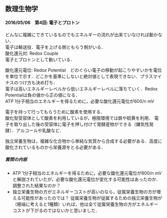 ## 数理生物学

#### 2016/05/06　第4回: 電子とプロトン  
どんなに複雑にできているものでもエネルギーの流れが出来ていなければ動かない．  
電子は輸送役．電子を上げる側ともらう側がいる．  
酸化還元対: Redox Couple  
電子とプロトンとして動いている．  

酸化還元電位: Redox Potential　どのぐらい電子の移動が起こりやすいかを電位を単位で示す．どこかを基準にしないと絶対値として表現できない．プラスマイナスのつけ方も決め打ち．  
電子は高いエネルギーレベルから低いエネルギーレベルに落ちていく．Redox Potentialは負の値から正の値になる．  
ATP 1分子相当のエネルギーを得るために，必要な酸化還元電位が600/n mV

電子を持って行ってもらうために酸素を使用する．  
酸化型受容体として酸素を利用しているが，極限環境では鉄や硫黄を利用．
電子を取り出した後の受容体に電子を押し付けて発酵産物ができる（嫌気性発酵）．アルコールや乳酸など．  

独立栄養生物は，複雑な化合物から単純な気質から合成する必要がある．高度に酸化されているものから栄養源をとる必要がある．  


##### 質問の内容  
- ATP 1分子相当のエネルギーを得るために，必要な酸化還元電位が600/n mVと解説されていたが，必要な酸化還元電位が変化する可能性はあったのか．調整された結果なのか？  
- 独立栄養生物の方がエネルギーコストが高いのなら，従属栄養生物の方が増える可能性があったのでは？ 従属栄養生物が従属するための独立栄養生物が（極端に考えると1種類）いれば，他は全て従属栄養生物の方がエネルギーコストが下がるのではないかと思いました．  
